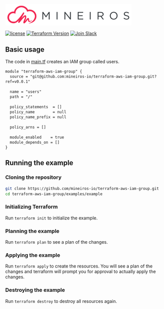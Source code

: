 [<img src="https://raw.githubusercontent.com/mineiros-io/brand/3bffd30e8bdbbde32c143e2650b2faa55f1df3ea/mineiros-primary-logo.svg" width="400"/>][homepage]

[![license][badge-license]][apache20]
[![Terraform Version][badge-terraform]][releases-terraform]
[![Join Slack][badge-slack]][slack]

## Basic usage
The code in [main.tf] creates an IAM group called users.
```hcl
module "terraform-aws-iam-group" {
  source = "git@github.com:mineiros-io/terraform-aws-iam-group.git?ref=v0.0.1"

  name = "users"
  path = "/"

  policy_statements  = []
  policy_name        = null
  policy_name_prefix = null

  policy_arns = []

  module_enabled    = true
  module_depends_on = []
}
```

## Running the example

### Cloning the repository
```bash
git clone https://github.com/mineiros-io/terraform-aws-iam-group.git
cd terraform-aws-iam-group/examples/example
```

### Initializing Terraform
Run `terraform init` to initialize the example.

### Planning the example
Run `terraform plan` to see a plan of the changes.

### Applying the example
Run `terraform apply` to create the resources. You will see a plan of the changes and terraform will prompt you for approval to actually apply the changes.

### Destroying the example
Run `terraform destroy` to destroy all resources again.

<!-- References -->

<!-- markdown-link-check-disable -->
[main.tf]: https://github.com/mineiros-io/terraform-aws-iam-group/blob/master/examples/example/main.tf
<!-- markdown-link-check-enable -->

[homepage]: https://mineiros.io/?ref=terraform-aws-iam-group

[badge-license]: https://img.shields.io/badge/license-Apache%202.0-brightgreen.svg
[badge-terraform]: https://img.shields.io/badge/terraform-0.13%20and%200.12.20+-623CE4.svg?logo=terraform
[badge-slack]: https://img.shields.io/badge/slack-@mineiros--community-f32752.svg?logo=slack

[releases-terraform]: https://github.com/hashicorp/terraform/releases
[apache20]: https://opensource.org/licenses/Apache-2.0
[slack]: https://join.slack.com/t/mineiros-community/shared_invite/zt-ehidestg-aLGoIENLVs6tvwJ11w9WGg
